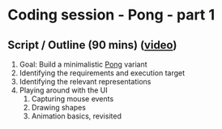 # Coding session - Pong - part 1

## Script / Outline (90 mins) ([video](https://www.youtube.com/watch?v=IHIsBs91Pqs&list=PL8XxoCaL3dBiJ_djQKKbbI4uN081F7Sgw&index=14))
1. Goal: Build a minimalistic [Pong](https://playpong.net/) variant
2. Identifying the requirements and execution target
3. Identifying the relevant representations
4. Playing around with the UI
   1. Capturing mouse events
   2. Drawing shapes
   3. Animation basics, revisited
